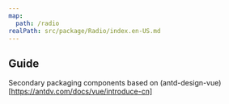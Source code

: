 ```yaml
---
map:
  path: /radio
realPath: src/package/Radio/index.en-US.md
---
```


## Guide

Secondary packaging components based on (antd-design-vue)[https://antdv.com/docs/vue/introduce-cn]
